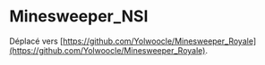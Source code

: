 # Minesweeper_NSI
Déplacé vers [https://github.com/Yolwoocle/Minesweeper_Royale](https://github.com/Yolwoocle/Minesweeper_Royale).
